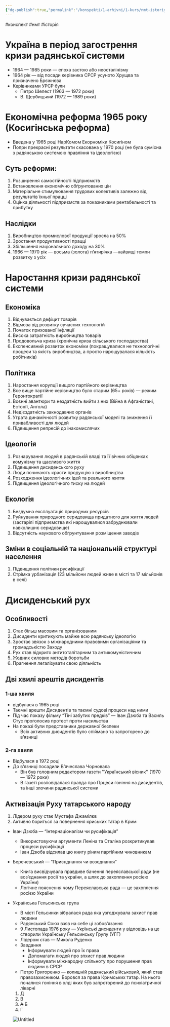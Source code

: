 ```yaml
---
{"dg-publish":true,"permalink":"/konspekti/1-arhivni/1-kurs/nmt-istoriya/ukrayina-v-period-zagostrennya-krizi-radyanskoyi-sistemi/"}
---
```

#конспект #нмт #історія
# Україна в період загострення кризи радянської системи

- 1964 — 1985 роки — епоха застою або неосталінізму
- 1964 рік — від посади керівника СРСР усуното Хрущва та призначено Брєжнєва
- Керівниками УРСР були
    - Петро Шелест (1963 — 1972 роки)
    - В. Щербицький (1972 — 1989 роки)

# Економічна реформа 1965 року (Косигінська реформа)

- Введена у 1965 році НарКомом Екорноміки Косигіном
- Попри прекрасні результати скасована у 1970 році (не була сумісна з радянською системою правління та ідеологією)

## Суть реформи:

1. Розширення самостійності підприємств
2. Встановлення економічно обґрунтованих цін
3. Матеріальне стимулювання трудових колективів залежно від результатів їхньої працці
4. Оцінка діяльності підприємств за показниками рентабельності та прибутку

## Наслідки

1. Виробництво промислової продукції зросла на 50%
2. Зростання продуктивності працці 
3. Збільшення національного доходу на 30% 
4. 1966 — 1970 рік — восьма (золота) п’ятирічка —найвищі темпи розвитку з усіх

# Наростання кризи радянської системи

## Економіка

1. Відчувається дефіцит товарів
2. Відмова від розвитку сучасних технологій
3. Початок прихованої інфляції
4. Висока затратність виробництва товарів
5. Продовольча криза (хронічна криза сільського господарства)
6. Експенсивний розвиток економіки (покращувалися не технологічні процеси та якість виробництва, а просто нарощувалася кількість робітників)

## Політика

1. Наростання корупції вищого партійного керівництва 
2. Все вище партійне керівництво було старим (65+ років) — режим Геронтократії
3. Воєнні авантюри та нездатність вийти з них (Війна в Афганістані, Естонії, Ангола)
4. Недієздатність закнодавчих органів
5. Утрата динамічності розвитку радянської моделі та зниження її привабливості для людей
6. Підвищення репресій до інакомислячих

## Ідеологія

1. Розчарування людей в радянській владі та її вічних обіцянках комунізму та щасливого життя
2. Підвищення дисиденського руху
3. Люди починають красти продукцію з виробництва
4. Розходження ідеологічних ідей та реального життя
5. Підвищення ідеологічного тиску на людей

## Екологія

1. Бездумна експлуатація природних ресурсів
2. Руйнування природного серидовища придатного для життя людей (застарілі підприємства які нарощувалися забруднювали навколишнє серидовище)
3. Відсутність наукового обґрунтування розміщення заводів

## Зміни в соціальній та національній структурі населення

1. Підвищення політики русифікації
2. Стрімка урбанізація (23 мільйони людей живе в місті та 17 мільйонів в селі)

# Дисиденський рух

## Особливості

1. Стає більш масовим та організованим
2. Дисиденти критикують майже всю радянську ідеологію
3. Зростає звязок з міжнародними правовими організаціями та громадськістю Заходу
4. Рух став відкрито антитоталітарним та антикомуністичним
5. Жодних силових методів боротьби
6. Прагнення легалізувати свою діяльність

## Дві хвилі арештів дисидентів

### 1-ша хвиля

- відбулася в 1965 році
- Таємні арешти Дисидентів та таємні судові процеси над ними
- Під час показу фільму “Тіні забутих предків” — Іван Дзюба та Василь Стус проголосив протест проти насильства
- На показі були представники державної безпеки
    - Всіх активних дисидентів було спіймано та запроторено до в’язниці

### 2-га хвиля

- Відбулася в 1972 році
- До в’язниці посадили В’ячеслава Чорновала
    - Він був головним редактором газети ʼʼУкраїнський вісникʼʼ (1970 — 1972 роки)
    - В газеті розповідалася правда про Прцеси гоніння на дисидентів, та інші злочини радянської системи

## Активізація Руху татарського народу

1. Лідером руху стає Мустафа Джамілєв
2. Активно бориться за повернення криських татар в Крим
- Іван Дзюба — “Інтернаціоналізм чи русифікація”
    - Використовуючи аргументи Леніна та Сталіна розкритикував процеси русифікації
    - Іван Дзюба відсилав цю книгу ріним партійним чиновникам

 

- Беречевський — “Приєнднання чи возєднання”
    - Книга висвідчувала правдиве бачення переяславської ради (не воз’єднання росії та україни, а шлях до захоплення росією України)
    - Логічне пояснення чому Переяславська рада — це захоплення росією України
- Українська Гельсинська група
    - В місті Гельсинки зібралася рада яка узгоджувала захист прав людини
    - Радянський Союз взяв на себе ці зобов’язання
    - 9 Листопада 1976 року — Укрїнські дисиденти у відповідь на це створили Українську Гельсинську Групу (УГГ)
    - Лідером став — Микола Руденко
    - Завдання
        - Інформувати людей про їх права
        - Допомагати людей про зпхист прав людини
        - Інформувати міжнародну спільноту про порушення прав людини в СРСР
    - Петро Григоренко — колишній радянський військовий, який став правозахисником. Боровся за права Кримських татар. На нього почалися гоніння в хлді яких був запроторений до психіатричної лікарні
    
    1.  Д
    2.  В
    3.  ~~А~~  Б
    4.  Г
    
    ![Untitled](%D0%A3%D0%BA%D1%80%D0%B0%D1%96%CC%88%D0%BD%D0%B0%20%D0%B2%20%D0%BF%D0%B5%D1%80%D1%96%D0%BE%D0%B4%20%D0%B7%D0%B0%D0%B3%D0%BE%D1%81%D1%82%D1%80%D0%B5%D0%BD%D0%BD%D1%8F%20%D0%BA%D1%80%D0%B8%D0%B7%D0%B8%20%D1%80%D0%B0%D0%B4%D1%8F%D0%BD%D1%81%D1%8C%D0%BA%D0%BE%D1%96%CC%88%20%D1%81%D0%B8%20a067455208a74c6abba5c0dd8db66533/Untitled.png)
